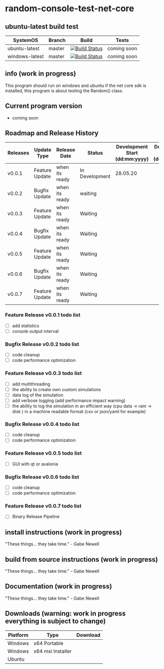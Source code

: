 # random-console-test-net-core
## ubuntu-latest build test

SystemOS | Branch | Build | Tests
------------ | ------------- | ------------- | -------------
ubuntu-latest | master | [![Build Status](https://dev.azure.com/matzemail2434545/user3748/_apis/build/status/user3748.random-console-test-net-core?branchName=master&jobName=Job&configuration=Job%20linux)](https://dev.azure.com/matzemail2434545/user3748/_build/latest?definitionId=2&branchName=master) | coming soon
windows-latest | master | [![Build Status](https://dev.azure.com/matzemail2434545/user3748/_apis/build/status/user3748.random-console-test-net-core?branchName=master&jobName=Job&configuration=Job%20windows)](https://dev.azure.com/matzemail2434545/user3748/_build/latest?definitionId=2&branchName=master) | coming soon
## info (work in progress)
This program should run on windows and ubuntu if the net core sdk is installed, this program is about testing the Random() class.

## Current program version
* coming soon
## Roadmap and Release History
Releases | Update Type | Release Date | Status | Development Start (dd:mm:yyyy) | Development End (dd:mm:yyyy) | Release Type
------------ | ------------- | ------------- | ------------- | ------------- | ------------- | -------------
v0.0.1 | Feature Update | when its ready | In Development | 28.05.20 | | Source Release
v0.0.2 | Bugfix Update | when its ready | waiting | | | Source Release
v0.0.3 | Feature Update | when its ready | Waiting | | | Source Release
v0.0.4 | Bugfix Update | when its ready | Waiting | | | Source Release
v0.0.5 | Feature Update| when its ready | Waiting | | | Source Release
v0.0.6 | Bugfix Update | when its ready | Waiting | | | Source Release
v0.0.7 | Feature Update | when its ready | Waiting | | | Source Release

### Feature Release v0.0.1 todo list
- [ ] add statistics
- [ ] console output interval
### Bugfix Release v0.0.2 todo list
- [ ] code cleanup
- [ ] code performance optimization
### Feature Release v0.0.3 todo list
- [ ] add multithreading
- [ ] the ability to create own custom simulations
- [ ] data log of the simulation
- [ ] add verbose logging (add performance impact warning)
- [ ] the ability to log the simulation in an efficient way (cpu data -> ram -> disk ) in a machine readable format (csv or json/yaml for example)
### Bugfix Release v0.0.4 todo list
- [ ] code cleanup
- [ ] code performance optimization
### Feature Release v0.0.5 todo list
- [ ] GUI with qt or avalonia
### Bugfix Release v0.0.6 todo list
- [ ] code cleanup
- [ ] code performance optimization
### Feature Release v0.0.7 todo list
- [ ] Binary Release Pipeline
## install instructions (work in progress)
"These things... they take time." - Gabe Newell
## build from source instructions (work in progress)
"These things... they take time." - Gabe Newell
## Documentation (work in progress)
"These things... they take time." - Gabe Newell
## Downloads (warning: work in progress everything is subject to change)
Platform | Type | Download
------------ | ------------- | -------------
Windows | x64 Portable |
Windows | x64 msi Installer |
Ubuntu | |